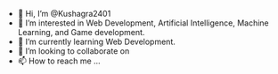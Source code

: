 - 👋 Hi, I’m @Kushagra2401
- 👀 I’m interested in Web Development, Artificial Intelligence, Machine Learning, and Game development.
- 🌱 I’m currently learning Web Development.
- 💞️ I’m looking to collaborate on 
- 📫 How to reach me ...

<!---
Kushagra2401/Kushagra2401 is a ✨ special ✨ repository because its `README.md` (this file) appears on your GitHub profile.
You can click the Preview link to take a look at your changes.
--->

